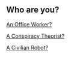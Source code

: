 ## Who are you?

[An Office Worker?]()

[A Conspiracy Theorist?](../ground-zero/conspiracy-man/beginning.md)

[A Civilian Robot?]()
